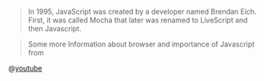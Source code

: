 > In 1995, JavaScript was created by a developer named Brendan Eich. First, it was called Mocha that later was renamed to LiveScript and then Javascript. 

> Some more Information about browser and importance of Javascript from 

@[youtube](https://www.youtube.com/watch?v=DONMpU7Xc8w)
